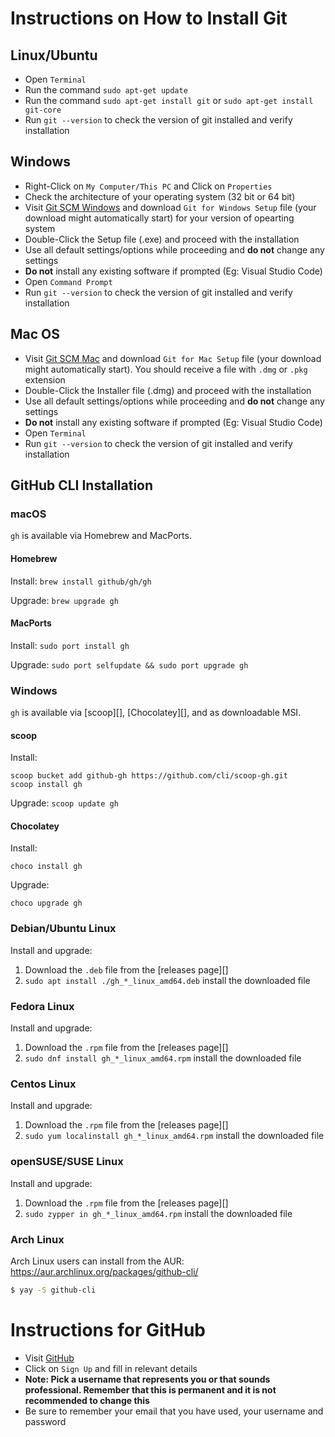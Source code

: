 # Instructions on How to Install Git

## Linux/Ubuntu

* Open ```Terminal```
* Run the command ```sudo apt-get update```
* Run the command ```sudo apt-get install git``` or ```sudo apt-get install git-core```
* Run ```git --version``` to check the version of git installed and verify installation

## Windows

* Right-Click on ```My Computer/This PC``` and Click on ```Properties```
* Check the architecture of your operating system (32 bit or 64 bit)
* Visit [Git SCM Windows](https://git-scm.com/download/win) and download ```Git for Windows Setup``` file (your download might automatically start) for your version of opearting system
* Double-Click the Setup file (.exe) and proceed with the installation
* Use all default settings/options while proceeding and **do not** change any settings 
* **Do not** install any existing software if prompted (Eg: Visual Studio Code)
* Open ```Command Prompt```
* Run ```git --version``` to check the version of git installed and verify installation

## Mac OS

* Visit [Git SCM Mac](https://git-scm.com/download/mac) and download ```Git for Mac Setup``` file (your download might automatically start). You should receive a file with ```.dmg``` or ```.pkg``` extension
* Double-Click the Installer file (.dmg) and proceed with the installation
* Use all default settings/options while proceeding and **do not** change any settings
* **Do not** install any existing software if prompted (Eg: Visual Studio Code)
* Open ```Terminal```
* Run ```git --version``` to check the version of git installed and verify installation


## GitHub CLI Installation

### macOS

`gh` is available via Homebrew and MacPorts.

#### Homebrew

Install: `brew install github/gh/gh`

Upgrade: `brew upgrade gh`

#### MacPorts

Install: `sudo port install gh`

Upgrade: `sudo port selfupdate && sudo port upgrade gh`

### Windows

`gh` is available via [scoop][], [Chocolatey][], and as downloadable MSI.

#### scoop

Install:

```
scoop bucket add github-gh https://github.com/cli/scoop-gh.git
scoop install gh
```

Upgrade: `scoop update gh`

#### Chocolatey

Install:

```
choco install gh
```

Upgrade:

```
choco upgrade gh
```

### Debian/Ubuntu Linux

Install and upgrade:

1. Download the `.deb` file from the [releases page][]
2. `sudo apt install ./gh_*_linux_amd64.deb` install the downloaded file

### Fedora Linux

Install and upgrade:

1. Download the `.rpm` file from the [releases page][]
2. `sudo dnf install gh_*_linux_amd64.rpm` install the downloaded file

### Centos Linux

Install and upgrade:

1. Download the `.rpm` file from the [releases page][]
2. `sudo yum localinstall gh_*_linux_amd64.rpm` install the downloaded file

### openSUSE/SUSE Linux

Install and upgrade:

1. Download the `.rpm` file from the [releases page][]
2. `sudo zypper in gh_*_linux_amd64.rpm` install the downloaded file

### Arch Linux

Arch Linux users can install from the AUR: https://aur.archlinux.org/packages/github-cli/

```bash
$ yay -S github-cli
```

# Instructions for GitHub

* Visit [GitHub](https://github.com)
* Click on ```Sign Up``` and fill in relevant details
* **Note: Pick a username that represents you or that sounds professional. Remember that this is permanent and it is not recommended to change this**
* Be sure to remember your email that you have used, your username and password

